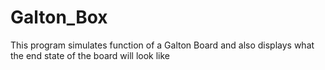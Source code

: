 # Galton_Box
This program simulates function of a Galton Board and also displays what the end state of the board will look like
